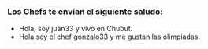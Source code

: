 ### Los Chefs te envían el siguiente saludo:

* Hola, soy juan33 y vivo en Chubut.
* Hola soy el chef gonzalo33 y me gustan las olimpiadas.
